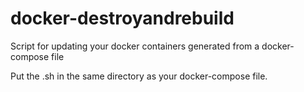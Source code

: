 # docker-destroyandrebuild
Script for updating your docker containers generated from a docker-compose file


Put the .sh in the same directory as your docker-compose file.
